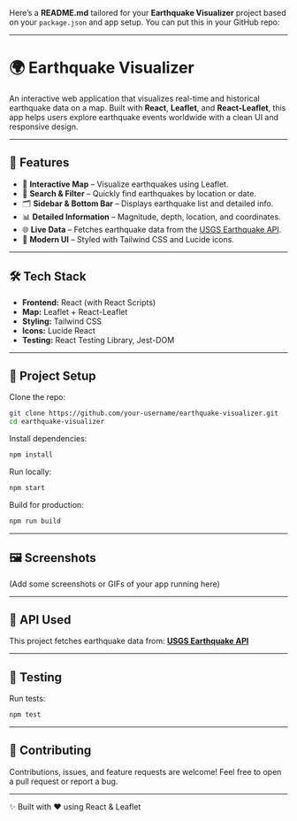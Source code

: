 Here’s a **README.md** tailored for your **Earthquake Visualizer** project based on your `package.json` and app setup. You can put this in your GitHub repo:

---

# 🌍 Earthquake Visualizer

An interactive web application that visualizes real-time and historical earthquake data on a map. Built with **React**, **Leaflet**, and **React-Leaflet**, this app helps users explore earthquake events worldwide with a clean UI and responsive design.

---

## 🚀 Features

* 📌 **Interactive Map** – Visualize earthquakes using Leaflet.
* 🔎 **Search & Filter** – Quickly find earthquakes by location or date.
* 🗂 **Sidebar & Bottom Bar** – Displays earthquake list and detailed info.
* 📊 **Detailed Information** – Magnitude, depth, location, and coordinates.
* 🌐 **Live Data** – Fetches earthquake data from the [USGS Earthquake API](https://earthquake.usgs.gov/).
* 🎨 **Modern UI** – Styled with Tailwind CSS and Lucide icons.

---

## 🛠️ Tech Stack

* **Frontend:** React (with React Scripts)
* **Map:** Leaflet + React-Leaflet
* **Styling:** Tailwind CSS
* **Icons:** Lucide React
* **Testing:** React Testing Library, Jest-DOM

---

## 📂 Project Setup

Clone the repo:

```bash
git clone https://github.com/your-username/earthquake-visualizer.git
cd earthquake-visualizer
```

Install dependencies:

```bash
npm install
```

Run locally:

```bash
npm start
```

Build for production:

```bash
npm run build
```

---

## 🖼️ Screenshots

(Add some screenshots or GIFs of your app running here)

---

## 📡 API Used

This project fetches earthquake data from:
[**USGS Earthquake API**](https://earthquake.usgs.gov/fdsnws/event/1/)

---

## 🧪 Testing

Run tests:

```bash
npm test
```

---

## 🤝 Contributing

Contributions, issues, and feature requests are welcome!
Feel free to open a pull request or report a bug.

---

✨ Built with ❤️ using React & Leaflet

